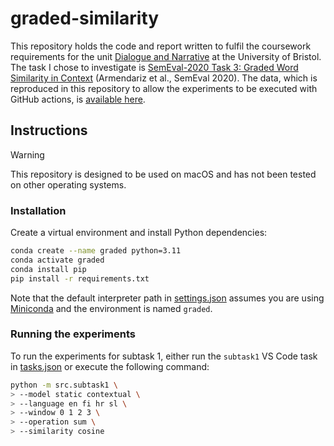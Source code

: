 # graded-similarity

This repository holds the code and report written to fulfil the coursework requirements for the unit
[Dialogue and Narrative](https://www.bris.ac.uk/unit-programme-catalogue/UnitDetails.jsa?ayrCode=23%2F24&unitCode=COMSM0023)
at the University of Bristol.
The task I chose to investigate is
[SemEval-2020 Task 3: Graded Word Similarity in Context](https://aclanthology.org/2020.semeval-1.3/)
(Armendariz et al., SemEval 2020).
The data, which is reproduced in this repository to allow the experiments to be executed
with GitHub actions, is [available here](https://competitions.codalab.org/competitions/20905).

## Instructions

> [!WARNING]
> This repository is designed to be used on macOS and has not been tested on other operating systems.

### Installation

Create a virtual environment and install Python dependencies:

```bash
conda create --name graded python=3.11
conda activate graded
conda install pip
pip install -r requirements.txt
```

Note that the default interpreter path in [settings.json](./.vscode/settings.json)
assumes you are using [Miniconda](https://docs.conda.io/projects/miniconda/en/latest/)
and the environment is named `graded`.

### Running the experiments

To run the experiments for subtask 1, either run the `subtask1` VS Code task in
[tasks.json](./.vscode/tasks.json) or execute the following command:

```bash
python -m src.subtask1 \
> --model static contextual \
> --language en fi hr sl \
> --window 0 1 2 3 \
> --operation sum \
> --similarity cosine
```
